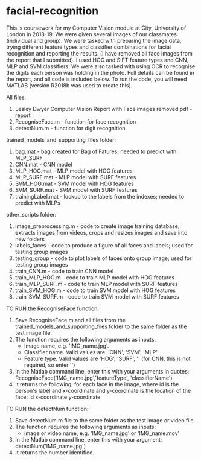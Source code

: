 # facial-recognition

This is coursework for my Computer Vision module at City, University of London in 2018-19. We were given several images of our classmates (individual and group). We were tasked with preparing the image data, trying different feature types and classifier combinations for facial recognition and reporting the results. (I have removed all face images from the report that I submitted). I used HOG and SIFT feature types and CNN, MLP and SVM classifiers. We were also tasked with using OCR to recognise the digits each person was holding in the photo. Full details can be found in the report, and all code is included below. To run the code, you will need MATLAB (version R2018b was used to create this).

All files:
1) Lesley Dwyer Computer Vision Report with Face images removed.pdf - report
2) RecogniseFace.m - function for face recognition
3) detectNum.m - function for digit recognition

trained_models_and_supporting_files folder:
1) bag.mat - bag created for Bag of Fatures; needed to predict with MLP_SURF
2) CNN.mat - CNN model
3) MLP_HOG.mat - MLP model with HOG features
4) MLP_SURF.mat - MLP model with SURF features
5) SVM_HOG.mat - SVM model with HOG features
6) SVM_SURF.mat - SVM model with SURF features
7) trainingLabel.mat - lookup to the labels from the indexes; needed to predict with MLPs

other_scripts folder:
1) image_preprocessing.m - code to create image training database; extracts images from videos, crops and resizes images and save into new folders
2) labels_faces - code to produce a figure of all faces and labels; used for testing group images
3) testing_group - code to plot labels of faces onto group image; used for testing group images
4) train_CNN.m - code to train CNN model
5) train_MLP_HOG.m - code to train MLP model with HOG features
6) train_MLP_SURF.m - code to train MLP model with SURF features
7) train_SVM_HOG.m - code to train SVM model with HOG features
8) train_SVM_SURF.m - code to train SVM model with SURF features

TO RUN the RecogniseFace function:
1) Save RecogniseFace.m and all files from the trained_models_and_supporting_files folder to the same folder as the test image file.
2) The function requires the following arguments as inputs:
	- Image name, e.g. 'IMG_name.jpg'. 
	- Classifier name. Valid values are: 'CNN', 'SVM', 'MLP'
	- Feature type. Valid values are 'HOG', 'SURF', '' (for CNN, this is not required, so enter '')
3) In the Matlab command line, enter this with your arguments in quotes: 
	RecogniseFace('IMG_name.jpg','featureType', 'classifierName') 
4) It returns the following, for each face in the image, where id is the person's label and x-coordinate and y-coordinate is the location of the face:
	id	x-coordinate	y-coordinate

TO RUN the detectNum function:
1) Save detectNum.m file to the same folder as the test image or video file.
2) The function requires the following arguments as inputs:
	- image or video name, e.g. 'IMG_name.jpg' or 'IMG_name.mov'
3) In the Matlab command line, enter this with your argument: 
	detectNum('IMG_name.jpg') 
4) It returns the number identified.


